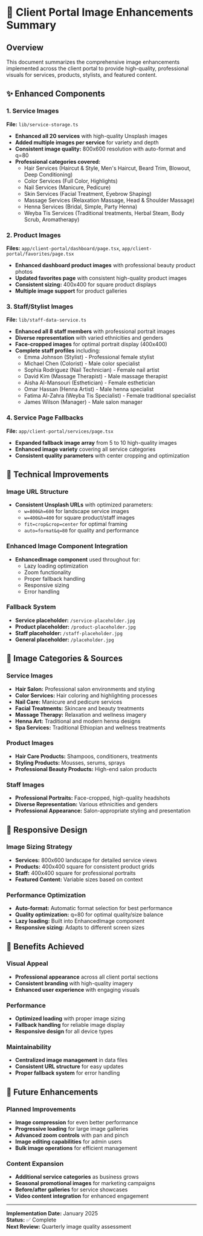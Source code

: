 # 🎨 **Client Portal Image Enhancements Summary**

## **Overview**
This document summarizes the comprehensive image enhancements implemented across the client portal to provide high-quality, professional visuals for services, products, stylists, and featured content.

## **✨ Enhanced Components**

### **1. Service Images**
**File:** `lib/service-storage.ts`
- **Enhanced all 20 services** with high-quality Unsplash images
- **Added multiple images per service** for variety and depth
- **Consistent image quality:** 800x600 resolution with auto-format and q=80
- **Professional categories covered:**
  - Hair Services (Haircut & Style, Men's Haircut, Beard Trim, Blowout, Deep Conditioning)
  - Color Services (Full Color, Highlights)
  - Nail Services (Manicure, Pedicure)
  - Skin Services (Facial Treatment, Eyebrow Shaping)
  - Massage Services (Relaxation Massage, Head & Shoulder Massage)
  - Henna Services (Bridal, Simple, Party Henna)
  - Weyba Tis Services (Traditional treatments, Herbal Steam, Body Scrub, Aromatherapy)

### **2. Product Images**
**Files:** `app/client-portal/dashboard/page.tsx`, `app/client-portal/favorites/page.tsx`
- **Enhanced dashboard product images** with professional beauty product photos
- **Updated favorites page** with consistent high-quality product images
- **Consistent sizing:** 400x400 for square product displays
- **Multiple image support** for product galleries

### **3. Staff/Stylist Images**
**File:** `lib/staff-data-service.ts`
- **Enhanced all 8 staff members** with professional portrait images
- **Diverse representation** with varied ethnicities and genders
- **Face-cropped images** for optimal portrait display (400x400)
- **Complete staff profiles** including:
  - Emma Johnson (Stylist) - Professional female stylist
  - Michael Chen (Colorist) - Male color specialist
  - Sophia Rodriguez (Nail Technician) - Female nail artist
  - David Kim (Massage Therapist) - Male massage therapist
  - Aisha Al-Mansouri (Esthetician) - Female esthetician
  - Omar Hassan (Henna Artist) - Male henna specialist
  - Fatima Al-Zahra (Weyba Tis Specialist) - Female traditional specialist
  - James Wilson (Manager) - Male salon manager

### **4. Service Page Fallbacks**
**File:** `app/client-portal/services/page.tsx`
- **Expanded fallback image array** from 5 to 10 high-quality images
- **Enhanced image variety** covering all service categories
- **Consistent quality parameters** with center cropping and optimization

## **🔧 Technical Improvements**

### **Image URL Structure**
- **Consistent Unsplash URLs** with optimized parameters:
  - `w=800&h=600` for landscape service images
  - `w=400&h=400` for square product/staff images
  - `fit=crop&crop=center` for optimal framing
  - `auto=format&q=80` for quality and performance

### **Enhanced Image Component Integration**
- **EnhancedImage component** used throughout for:
  - Lazy loading optimization
  - Zoom functionality
  - Proper fallback handling
  - Responsive sizing
  - Error handling

### **Fallback System**
- **Service placeholder:** `/service-placeholder.jpg`
- **Product placeholder:** `/product-placeholder.jpg`
- **Staff placeholder:** `/staff-placeholder.jpg`
- **General placeholder:** `/placeholder.jpg`

## **🎯 Image Categories & Sources**

### **Service Images**
- **Hair Salon:** Professional salon environments and styling
- **Color Services:** Hair coloring and highlighting processes
- **Nail Care:** Manicure and pedicure services
- **Facial Treatments:** Skincare and beauty treatments
- **Massage Therapy:** Relaxation and wellness imagery
- **Henna Art:** Traditional and modern henna designs
- **Spa Services:** Traditional Ethiopian and wellness treatments

### **Product Images**
- **Hair Care Products:** Shampoos, conditioners, treatments
- **Styling Products:** Mousses, serums, sprays
- **Professional Beauty Products:** High-end salon products

### **Staff Images**
- **Professional Portraits:** Face-cropped, high-quality headshots
- **Diverse Representation:** Various ethnicities and genders
- **Professional Appearance:** Salon-appropriate styling and presentation

## **📱 Responsive Design**

### **Image Sizing Strategy**
- **Services:** 800x600 landscape for detailed service views
- **Products:** 400x400 square for consistent product grids
- **Staff:** 400x400 square for professional portraits
- **Featured Content:** Variable sizes based on context

### **Performance Optimization**
- **Auto-format:** Automatic format selection for best performance
- **Quality optimization:** q=80 for optimal quality/size balance
- **Lazy loading:** Built into EnhancedImage component
- **Responsive sizing:** Adapts to different screen sizes

## **🚀 Benefits Achieved**

### **Visual Appeal**
- **Professional appearance** across all client portal sections
- **Consistent branding** with high-quality imagery
- **Enhanced user experience** with engaging visuals

### **Performance**
- **Optimized loading** with proper image sizing
- **Fallback handling** for reliable image display
- **Responsive design** for all device types

### **Maintainability**
- **Centralized image management** in data files
- **Consistent URL structure** for easy updates
- **Proper fallback system** for error handling

## **🔄 Future Enhancements**

### **Planned Improvements**
- **Image compression** for even better performance
- **Progressive loading** for large image galleries
- **Advanced zoom controls** with pan and pinch
- **Image editing capabilities** for admin users
- **Bulk image operations** for efficient management

### **Content Expansion**
- **Additional service categories** as business grows
- **Seasonal promotional images** for marketing campaigns
- **Before/after galleries** for service showcases
- **Video content integration** for enhanced engagement

---

**Implementation Date:** January 2025  
**Status:** ✅ Complete  
**Next Review:** Quarterly image quality assessment
